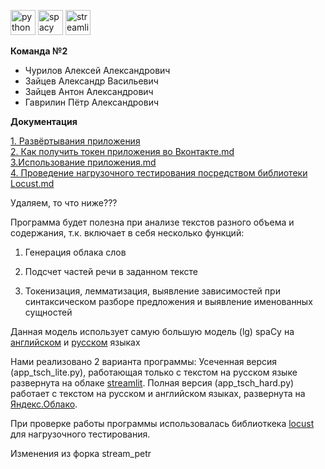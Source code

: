 
<img src="https://user-images.githubusercontent.com/104712265/214668687-3699e2f3-9a11-4996-9cef-10f622956ad2.svg" alt="python" style="width: 40px; height: 40px;">      <img src="https://user-images.githubusercontent.com/104712265/214669069-ab16be66-b989-4dc6-9a64-12594563e051.svg" alt="spacy" style="width: 40px; height: 40px;">      <img src="https://user-images.githubusercontent.com/104712265/214669302-2879d187-b953-4413-90ec-b838af9ef6bc.svg" alt="streamlit" style="width: 40px; height: 40px;">  

**Команда №2**  
- Чурилов Алексей Александрович  
- Зайцев Александр Васильевич  
- Зайцев Антон Александрович
- Гаврилин Пётр Александрович

**Документация**  

[1. Развёртывания приложения](https://github.com/m6129/stream/blob/anton_2/docs/1.%20%D0%A0%D0%B0%D0%B7%D0%B2%D0%B5%D1%80%D1%82%D1%8B%D0%B2%D0%B0%D0%BD%D0%B8%D0%B5%20%D0%BF%D1%80%D0%B8%D0%BB%D0%BE%D0%B6%D0%B5%D0%BD%D0%B8%D1%8F.md)  
[2. Как получить токен приложения во Вконтакте.md](https://github.com/m6129/stream/blob/anton_2/docs/2.%20%D0%9A%D0%B0%D0%BA%20%D0%BF%D0%BE%D0%BB%D1%83%D1%87%D0%B8%D1%82%D1%8C%20%D1%82%D0%BE%D0%BA%D0%B5%D0%BD%20%D0%BF%D1%80%D0%B8%D0%BB%D0%BE%D0%B6%D0%B5%D0%BD%D0%B8%D1%8F%20%20%D0%B2%D0%BE%20%D0%92%D0%BA%D0%BE%D0%BD%D1%82%D0%B0%D0%BA%D1%82%D0%B5.md)  
[3.Использование приложения.md](https://github.com/m6129/stream/blob/anton_2/docs/3.%D0%98%D1%81%D0%BF%D0%BE%D0%BB%D1%8C%D0%B7%D0%BE%D0%B2%D0%B0%D0%BD%D0%B8%D0%B5%20%D0%BF%D1%80%D0%B8%D0%BB%D0%BE%D0%B6%D0%B5%D0%BD%D0%B8%D1%8F.md)  
[4. Проведение нагрузочного тестирования посредством библиотеки Locust.md](https://github.com/m6129/stream/blob/anton_2/docs/4.%20%D0%9F%D1%80%D0%BE%D0%B2%D0%B5%D0%B4%D0%B5%D0%BD%D0%B8%D0%B5%20%D0%BD%D0%B0%D0%B3%D1%80%D1%83%D0%B7%D0%BE%D1%87%D0%BD%D0%BE%D0%B3%D0%BE%20%D1%82%D0%B5%D1%81%D1%82%D0%B8%D1%80%D0%BE%D0%B2%D0%B0%D0%BD%D0%B8%D1%8F%20%D0%BF%D0%BE%D1%81%D1%80%D0%B5%D0%B4%D1%81%D1%82%D0%B2%D0%BE%D0%BC%20%D0%B1%D0%B8%D0%B1%D0%BB%D0%B8%D0%BE%D1%82%D0%B5%D0%BA%D0%B8%20Locust.md)  










Удаляем, то что ниже???

Программа будет полезна при анализе текстов разного объема и содержания, т.к. включает в себя несколько функций:

1) Генерация облака слов

2) Подсчет частей речи в заданном тексте

3) Токенизация, лемматизация, выявление зависимостей при синтаксическом разборе предложения и выявление именованных сущностей

Данная модель использует самую большую модель (lg) spaCy на [английском](https://spacy.io/models/en) и [русском](https://spacy.io/models/ru) языках  

Нами реализовано 2 варианта программы:
Усеченная версия (app_tsch_lite.py), работающая только с текстом на русском языке развернута на облаке [streamlit](https://stream.streamlit.app/).
Полная версия (app_tsch_hard.py) работает с текстом на русском и английском языках, развернута на [Яндекс.Облако](http://158.160.13.46:8501/).

При проверке работы программы использовалась библиоткека [locust](https://locust.io) для нагрузочного тестирования.

Изменения из форка stream_petr
